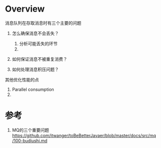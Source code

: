 # Overview

消息队列在存取消息时有三个主要的问题

1. 怎么确保消息不会丢失？
    1. 分析可能丢失的环节
    2. 

2. 如何保证消息不被重复消费？
3. 如何处理消息积压问题？



其他优化性能的点

1.   Parallel consumption
1.   





# 参考

1.   MQ的三个重要问题 https://github.com/itwanger/toBeBetterJavaer/blob/master/docs/src/mq/100-budiushi.md